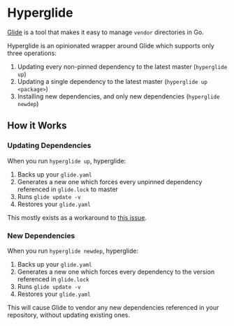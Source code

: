 # Hyperglide

[Glide](https://github.com/Masterminds/glide) is a tool that makes it easy to manage `vendor` directories in Go.

Hyperglide is an opinionated wrapper around Glide which supports only three operations:

1. Updating every non-pinned dependency to the latest master (`hyperglide up`)
2. Updating a single dependency to the latest master (`hyperglide up <package>`)
3. Installing new dependencies, and only new dependencies (`hyperglide newdep`)

## How it Works

### Updating Dependencies

When you run `hyperglide up`, hyperglide:

1. Backs up your `glide.yaml`
2. Generates a new one which forces every unpinned dependency referenced in `glide.lock` to master
3. Runs `glide update -v`
4. Restores your `glide.yaml`

This mostly exists as a workaround to [this issue](https://github.com/Masterminds/glide/issues/592).

### New Dependencies

When you run `hyperglide newdep`, hyperglide:

1. Backs up your `glide.yaml`
2. Generates a new one which forces every dependency to the version referenced in `glide.lock`
3. Runs `glide update -v`
4. Restores your `glide.yaml`

This will cause Glide to vendor any new dependencies referenced in your repository, without updating existing ones.